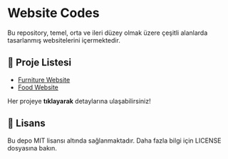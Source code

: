 # Website Codes

Bu repository, temel, orta ve ileri düzey olmak üzere çeşitli alanlarda tasarlanmış websitelerini içermektedir.

## 📌 Proje Listesi
- [Furniture Website](Furniture-Website/)
- [Food Website](Food-Website/)

Her projeye **tıklayarak** detaylarına ulaşabilirsiniz!

## 📜 Lisans
Bu depo MIT lisansı altında sağlanmaktadır. Daha fazla bilgi için LICENSE dosyasına bakın.
